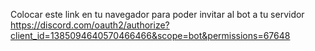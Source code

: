 Colocar este link en tu navegador para poder invitar al bot a tu servidor
https://discord.com/oauth2/authorize?client_id=1385094640570466466&scope=bot&permissions=67648
